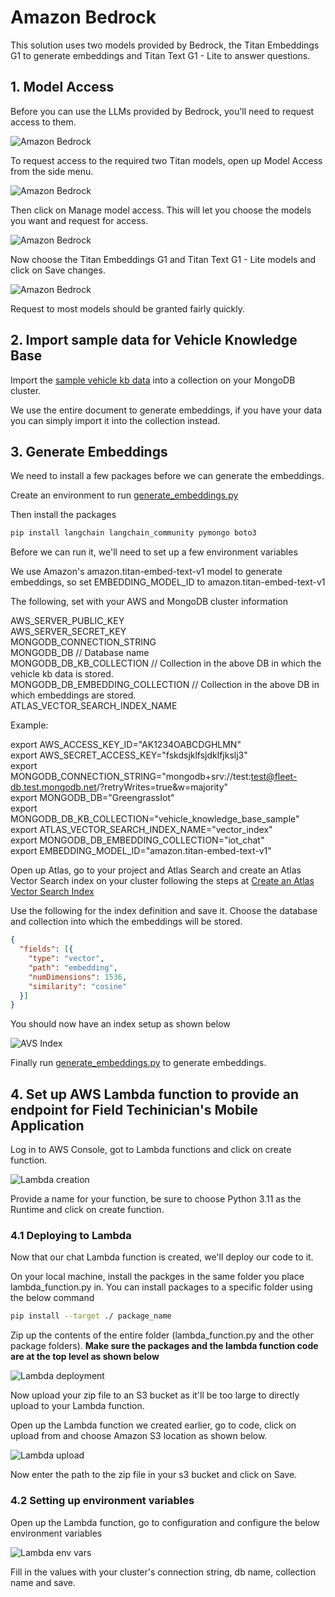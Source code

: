 # Amazon Bedrock

This solution uses two models provided by Bedrock, the Titan Embeddings G1 to generate embeddings and Titan Text G1 - Lite to answer questions.

## 1. Model Access

Before you can use the LLMs provided by Bedrock, you'll need to request access to them. 

![Amazon Bedrock](../media/bedrock-2.png)

To request access to the required two Titan models, open up Model Access from the side menu.

![Amazon Bedrock](../media/bedrock-3.png)

Then click on Manage model access. This will let you choose the models you want and request for access.

![Amazon Bedrock](../media/bedrock-4.png)

Now choose the Titan Embeddings G1 and Titan Text G1 - Lite models and click on Save changes.

![Amazon Bedrock](../media/bedrock-5.png)

Request to most models should be granted fairly quickly.

## 2. Import sample data for Vehicle Knowledge Base

Import the [sample vehicle kb data](./1-generate-embeddings/data/vehicle_knowledge_base_sample.json) into a collection on your MongoDB cluster.

We use the entire document to generate embeddings, if you have your data you can simply import it into the collection instead.

## 3. Generate Embeddings

We need to install a few packages before we can generate the embeddings.

Create an environment to run [generate_embeddings.py](./1-generate-embeddings/generate_embeddings.py)

Then install the packages

```bash
pip install langchain langchain_community pymongo boto3
```

Before we can run it, we'll need to set up a few environment variables

We use Amazon's amazon.titan-embed-text-v1 model to generate embeddings, so set EMBEDDING_MODEL_ID to amazon.titan-embed-text-v1

The following, set with your AWS and MongoDB cluster information

AWS_SERVER_PUBLIC_KEY<br>
AWS_SERVER_SECRET_KEY<br>
MONGODB_CONNECTION_STRING<br>
MONGODB_DB // Database name<br>
MONGODB_DB_KB_COLLECTION // Collection in the above DB in which the vehicle kb data is stored.<br>
MONGODB_DB_EMBEDDING_COLLECTION // Collection in the above DB in which embeddings are stored.<br>
ATLAS_VECTOR_SEARCH_INDEX_NAME<br>

Example:

export AWS_ACCESS_KEY_ID="AK1234OABCDGHLMN"<br>
export AWS_SECRET_ACCESS_KEY="fskdsjklfsjdklfjkslj3"<br>
export MONGODB_CONNECTION_STRING="mongodb+srv://test:test@fleet-db.test.mongodb.net/?retryWrites=true&w=majority"<br>
export MONGODB_DB="GreengrassIot"<br>
export MONGODB_DB_KB_COLLECTION="vehicle_knowledge_base_sample"<br>
export ATLAS_VECTOR_SEARCH_INDEX_NAME="vector_index"<br>
export MONGODB_DB_EMBEDDING_COLLECTION="iot_chat"<br>
export EMBEDDING_MODEL_ID="amazon.titan-embed-text-v1"<br>

Open up Atlas, go to your project and Atlas Search and create an Atlas Vector Search index on your cluster following the steps at [Create an Atlas Vector Search Index](https://www.mongodb.com/docs/atlas/atlas-vector-search/create-index/#create-an-atlas-vector-search-index)

Use the following for the index definition and save it. Choose the database and collection into which the embeddings will be stored.

```json
{
  "fields": [{
    "type": "vector",
    "path": "embedding",
    "numDimensions": 1536,
    "similarity": "cosine"
  }]
}
```

You should now have an index setup as shown below

![AVS Index](../media/avs-index.png)

Finally run [generate_embeddings.py](./1-generate-embeddings/generate_embeddings.py) to generate embeddings.

## 4. Set up AWS Lambda function to provide an endpoint for Field Techinician's Mobile Application

Log in to AWS Console, got to Lambda functions and click on create function.

![Lambda creation](../media/lambda-function-creation.png)

Provide a name for your function, be sure to choose Python 3.11 as the Runtime and click on create function.

### 4.1 Deploying to Lambda

Now that our chat Lambda function is created, we'll deploy our code to it.

On your local machine, install the packges in the same folder you place lambda_function.py in. You can install packages to a specific folder using the below command

```bash
pip install --target ./ package_name
```

Zip up the contents of the entire folder (lambda_function.py and the other package folders). **Make sure the packages and the lambda function code are at the top level as shown below**

![Lambda deployment](../media/lambda-deploy-1.png)

Now upload your zip file to an S3 bucket as it'll be too large to directly upload to your Lambda function.

Open up the Lambda function we created earlier, go to code, click on upload from and choose Amazon S3 location as shown below.

![Lambda upload](../media/lambda-upload-s3.png)

Now enter the path to the zip file in your s3 bucket and click on Save.

### 4.2 Setting up environment variables

Open up the Lambda function, go to configuration and configure the below environment variables

![Lambda env vars](../media/chat-env-vars.png)

Fill in the values with your cluster's connection string, db name, collection name and save.
